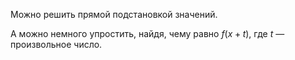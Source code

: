 Можно решить прямой подстановкой значений.

А можно немного упростить, найдя, чему равно $f(x+t)$, где $t$ — произвольное число.